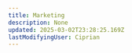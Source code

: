 ```yaml
---
title: Marketing
description: None
updated: 2025-03-02T23:28:25.169Z
lastModifyingUser: Ciprian
---
```


